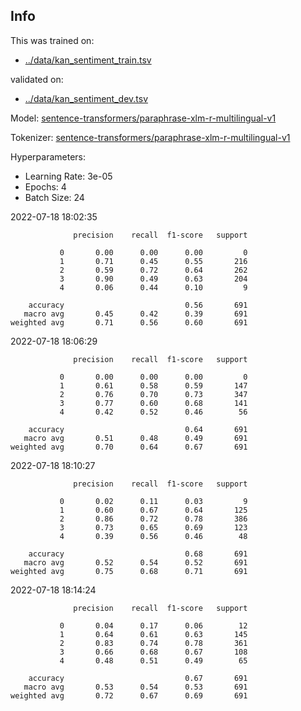 ## Info
This was trained on:
- [../data/kan_sentiment_train.tsv](https://github.com/flippe3/fire_2022/tree/master/task_a/data/../data/kan_sentiment_train.tsv)

validated on:
 - [../data/kan_sentiment_dev.tsv](https://github.com/flippe3/fire_2022/tree/master/task_a/data/../data/kan_sentiment_dev.tsv)

Model: [sentence-transformers/paraphrase-xlm-r-multilingual-v1](https://huggingface.co/sentence-transformers/paraphrase-xlm-r-multilingual-v1)

 Tokenizer: [sentence-transformers/paraphrase-xlm-r-multilingual-v1](https://huggingface.co/sentence-transformers/paraphrase-xlm-r-multilingual-v1)

Hyperparameters:
- Learning Rate: 3e-05
- Epochs: 4
- Batch Size: 24

 2022-07-18 18:02:35 
```
              precision    recall  f1-score   support

           0       0.00      0.00      0.00         0
           1       0.71      0.45      0.55       216
           2       0.59      0.72      0.64       262
           3       0.90      0.49      0.63       204
           4       0.06      0.44      0.10         9

    accuracy                           0.56       691
   macro avg       0.45      0.42      0.39       691
weighted avg       0.71      0.56      0.60       691
```

 2022-07-18 18:06:29 
```
              precision    recall  f1-score   support

           0       0.00      0.00      0.00         0
           1       0.61      0.58      0.59       147
           2       0.76      0.70      0.73       347
           3       0.77      0.60      0.68       141
           4       0.42      0.52      0.46        56

    accuracy                           0.64       691
   macro avg       0.51      0.48      0.49       691
weighted avg       0.70      0.64      0.67       691
```

 2022-07-18 18:10:27 
```
              precision    recall  f1-score   support

           0       0.02      0.11      0.03         9
           1       0.60      0.67      0.64       125
           2       0.86      0.72      0.78       386
           3       0.73      0.65      0.69       123
           4       0.39      0.56      0.46        48

    accuracy                           0.68       691
   macro avg       0.52      0.54      0.52       691
weighted avg       0.75      0.68      0.71       691
```

 2022-07-18 18:14:24 
```
              precision    recall  f1-score   support

           0       0.04      0.17      0.06        12
           1       0.64      0.61      0.63       145
           2       0.83      0.74      0.78       361
           3       0.66      0.68      0.67       108
           4       0.48      0.51      0.49        65

    accuracy                           0.67       691
   macro avg       0.53      0.54      0.53       691
weighted avg       0.72      0.67      0.69       691
```
